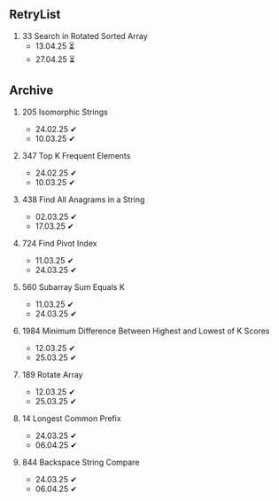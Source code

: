 ## RetryList

1. 33 Search in Rotated Sorted Array 
    - 13.04.25 ⏳
    - 27.04.25 ⏳

## Archive

1. 205 Isomorphic Strings
    - 24.02.25 ✔
    - 10.03.25 ✔

1. 347 Top K Frequent Elements
    - 24.02.25 ✔
    - 10.03.25 ✔

1. 438 Find All Anagrams in a String
    - 02.03.25 ✔
    - 17.03.25 ✔

1. 724 Find Pivot Index
    - 11.03.25 ✔
    - 24.03.25 ✔

1. 560 Subarray Sum Equals K
    - 11.03.25 ✔
    - 24.03.25 ✔

1. 1984 Minimum Difference Between Highest and Lowest of K Scores
    - 12.03.25 ✔
    - 25.03.25 ✔

1. 189 Rotate Array 
    - 12.03.25 ✔
    - 25.03.25 ✔

1. 14 Longest Common Prefix 
    - 24.03.25 ✔
    - 06.04.25 ✔

1. 844 Backspace String Compare 
    - 24.03.25 ✔
    - 06.04.25 ✔